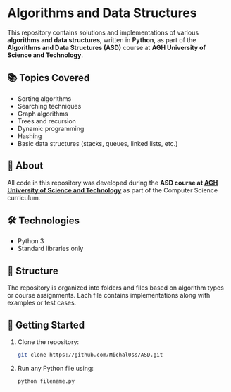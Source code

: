 # Algorithms and Data Structures

This repository contains solutions and implementations of various **algorithms and data structures**, written in **Python**, as part of the **Algorithms and Data Structures (ASD)** course at **AGH University of Science and Technology**.

## 📚 Topics Covered

- Sorting algorithms  
- Searching techniques  
- Graph algorithms
- Trees and recursion  
- Dynamic programming  
- Hashing  
- Basic data structures (stacks, queues, linked lists, etc.)

## 🏫 About

All code in this repository was developed during the **ASD course at [AGH University of Science and Technology](https://www.agh.edu.pl/en)** as part of the Computer Science curriculum.

## 🛠️ Technologies

- Python 3
- Standard libraries only

## 📁 Structure

The repository is organized into folders and files based on algorithm types or course assignments. Each file contains implementations along with examples or test cases.

## 🚀 Getting Started

1. Clone the repository:
   ```bash
   git clone https://github.com/Michal0ss/ASD.git
   ```
2. Run any Python file using:
   ```bash
   python filename.py
   ```
